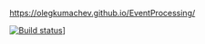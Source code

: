 
https://olegkumachev.github.io/EventProcessing/


[![Build status]([https://ci.appveyor.com/api/projects/status/78c24gf5fk7m77j3?svg=true)](https://ci.appveyor.com/project/OlegKumachev/Netoahj/actions/workflows/web.yml/badge.svg)]
